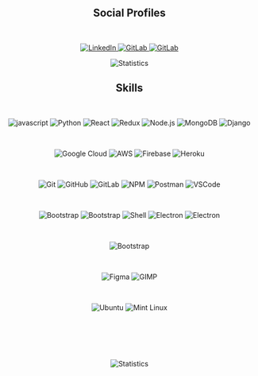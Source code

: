 <h2 align="center">Social Profiles</h2>
<br>
<p align="center">
<a href="https://linkedin.com/in/royalbabu" target="_blank">
<img src="https://img.shields.io/badge/linkedin-0A66C2.svg?style=for-the-badge&logo=linkedin" alt="LinkedIn">
</a>
<a href="https://gitlab.com/r0king" target="_blank">
<img src="https://img.shields.io/badge/gitlab-FCA121.svg?style=for-the-badge&logo=gitlab&logoColor=white" alt="GitLab">
</a>
<a href="https://www.reddit.com/user/noobmaster_420_" target="_blank">
<img src="https://img.shields.io/badge/Reddit-FF4500?style=for-the-badge&logo=reddit&logoColor=white" alt="GitLab">
</a>
</p>


<p align="center">
<img align="center" src="https://github-readme-stats.vercel.app/api?username=r0king&show_icons=true&title_color=fff&icon_color=79ff97&text_color=9f9f9f&bg_color=151515" alt="Statistics"/></p>

<h2 align="center">Skills</h2>

<br>
<p align="center">
<img src="https://img.shields.io/badge/javascript-F7DF1E.svg?style=for-the-badge&logo=javascript&logoColor=black" alt="javascript">
<img src="https://img.shields.io/badge/python-3776AB.svg?style=for-the-badge&logo=python&logoColor=white" alt="Python">
<img src="https://img.shields.io/badge/react-61DAFB.svg?style=for-the-badge&logo=react&logoColor=black" alt="React">
<img src="https://img.shields.io/badge/redux-764ABC.svg?style=for-the-badge&logo=redux&logoColor=white" alt="Redux">
<img src="https://img.shields.io/badge/nodejs-339933.svg?style=for-the-badge&logo=node-dot-js&logoColor=white" alt="Node.js">
<img src="https://img.shields.io/badge/mongodb-47A248.svg?style=for-the-badge&logo=mongodb&logoColor=white" alt="MongoDB">
<img src="https://img.shields.io/badge/Django-092E20?style=for-the-badge&logo=django&logoColor=white" alt="Django">
</p>
<br>
<p align="center">
<img src="https://img.shields.io/badge/google_cloud-4285F4.svg?style=for-the-badge&logo=google-cloud&logoColor=white" alt="Google Cloud">
<img src="https://img.shields.io/badge/Amazon_AWS-232F3E?style=for-the-badge&logo=amazon-aws&logoColor=white" alt="AWS"/>
<img src="https://img.shields.io/badge/firebase-FFCA28.svg?style=for-the-badge&logo=firebase&logoColor=black" alt="Firebase">
<img src="https://img.shields.io/badge/heroku-430098.svg?style=for-the-badge&logo=heroku&logoColor=white" alt="Heroku">
</p>
<br>
<p align="center">
<img src="https://img.shields.io/badge/git-F05032.svg?style=for-the-badge&logo=git&logoColor=white" alt="Git">
<img src="https://img.shields.io/badge/github-181717.svg?style=for-the-badge&logo=github&logoColor=white" alt="GitHub">
<img src="https://img.shields.io/badge/gitlab-FCA121.svg?style=for-the-badge&logo=gitlab&logoColor=white" alt="GitLab">
<img src="https://img.shields.io/badge/npm-CB3837.svg?style=for-the-badge&logo=npm&logoColor=white" alt="NPM">
<img src="https://img.shields.io/badge/postman-FF6C37.svg?style=for-the-badge&logo=postman&logoColor=white" alt="Postman">
<img src="https://img.shields.io/badge/vscode-007ACC.svg?style=for-the-badge&logo=visual-studio-code" alt="VSCode">
</p>
<br>
<p align="center">
<img src="https://img.shields.io/badge/bootstrap-7952B3.svg?style=for-the-badge&logo=bootstrap&logoColor=white" alt="Bootstrap">
<img src="https://img.shields.io/badge/bootstrap-7952B3.svg?style=for-the-badge&logo=bootstrap&logoColor=white" alt="Bootstrap">
<img src="https://img.shields.io/badge/Shell_Script-121011?style=for-the-badge&logo=gnu-bash&logoColor=white" alt="Shell"/>
<img src="https://img.shields.io/badge/electron-0DBD8B.svg?style=for-the-badge&logo=electron&logoColor=white" alt="Electron">
<img src="https://img.shields.io/badge/fastapi-109989?style=for-the-badge&logo=FASTAPI&logoColor=white" alt="Electron">
</p>
<br>
<p align="center">
<img src="https://img.shields.io/badge/Ethereum-3C3C3D?style=for-the-badge&logo=Ethereum&logoColor=white" alt="Bootstrap">
</p>
<br>
<p align="center">
<img src="https://img.shields.io/badge/figma-F24E1E.svg?style=for-the-badge&logo=figma&logoColor=white" alt="Figma">
<img src="https://img.shields.io/badge/gimp-5C5543.svg?style=for-the-badge&logo=gimp&logoColor=white" alt="GIMP">
</p>
<br>
<p align="center">
<img src="https://img.shields.io/badge/ubuntu-E95420.svg?style=for-the-badge&logo=ubuntu&logoColor=white" alt="Ubuntu">
<img src="https://img.shields.io/badge/Linux_Mint-87CF3E?style=for-the-badge&logo=linux-mint&logoColor=white" alt="Mint Linux">
</p>
<br>
<br><br><br>
<p align='center'>
<img align="center" src="https://github-readme-stats.vercel.app/api/top-langs?username=r0king&theme=dark" alt="Statistics"/>
</p>
<br>